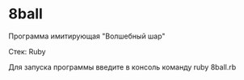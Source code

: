 # 8ball
Программа имитирующая "Волшебный шар"

Стек: Ruby

Для запуска программы введите в консоль команду
ruby 8ball.rb
